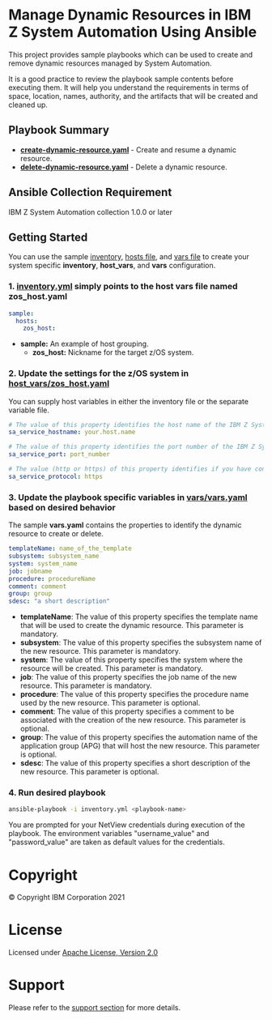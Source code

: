 # Manage Dynamic Resources in IBM Z System Automation Using Ansible

This project provides sample playbooks which can be used to create and remove dynamic resources managed by System Automation.

It is a good practice to review the playbook sample contents before executing
them. It will help you understand the requirements in terms of space, location,
names, authority, and the artifacts that will be created and cleaned up.

## Playbook Summary

- [**create-dynamic-resource.yaml**](create-dynamic-resource.yaml) - Create and resume a dynamic resource.
- [**delete-dynamic-resource.yaml**](delete-dynamic-resource.yaml) - Delete a dynamic resource.

## Ansible Collection Requirement

   IBM Z System Automation collection 1.0.0 or later

## Getting Started

You can use the sample [inventory](inventory.yaml), [hosts file](host_vars/zos_host.yaml), and [vars file](vars/vars.yaml)
to create your system specific **inventory**, **host_vars**, and **vars** configuration.

### 1. [inventory.yml](inventory.yml) simply points to the host vars file named zos_host.yaml

```yaml
sample:
  hosts:
    zos_host:
```

* **sample:** An example of host grouping.
  * **zos_host:** Nickname for the target z/OS system.


### 2. Update the settings for the z/OS system in [host_vars/zos_host.yaml](host_vars/zos_host.yaml)

You can supply host variables in either the inventory file or the separate variable file.

```yaml
# The value of this property identifies the host name of the IBM Z System Automation Operations REST server.
sa_service_hostname: your.host.name

# The value of this property identifies the port number of the IBM Z System Automation Operations REST server.
sa_service_port: port_number

# The value (http or https) of this property identifies if you have configured your IBM Z System Automation Operations REST server to use SSL.
sa_service_protocol: https
```

### 3. Update the playbook specific variables in [vars/vars.yaml](vars/vars.yaml) based on desired behavior

The sample **vars.yaml** contains the properties to identify the dynamic resource to create or delete.

```yaml
templateName: name_of_the_template
subsystem: subsystem_name
system: system_name
job: jobname
procedure: procedureName
comment: comment
group: group
sdesc: "a short description"
```

* **templateName**: The value of this property specifies the template name that will be used to create the dynamic resource. This parameter is mandatory.
* **subsystem**: The value of this property specifies the subsystem name of the new resource. This parameter is mandatory.
* **system**: The value of this property specifies the system where the resource will be created. This parameter is mandatory.
* **job**: The value of this property specifies the job name of the new resource. This parameter is mandatory.
* **procedure**: The value of this property specifies the procedure name used by the new resource. This parameter is optional.
* **comment**: The value of this property specifies a comment to be associated with the creation of the new resource. This parameter is optional.
* **group**: The value of this property specifies the automation name of the application group (APG) that will host the new resource. This parameter is optional.
* **sdesc**: The value of this property specifies a short description of the new resource. This parameter is optional.

### 4. Run desired playbook

```bash
ansible-playbook -i inventory.yml <playbook-name>
```

You are prompted for your NetView credentials during execution of the playbook. The environment variables "username_value"
and "password_value" are taken as default values for the credentials.

# Copyright

© Copyright IBM Corporation 2021

# License

Licensed under [Apache License,
Version 2.0](https://opensource.org/licenses/Apache-2.0)

# Support

Please refer to the [support section](../../../README.md#support) for more
details.







